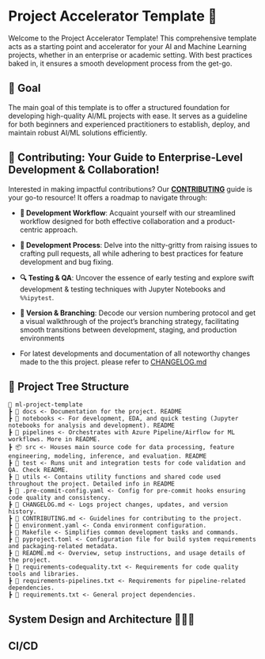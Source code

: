 # Project Accelerator Template 🚀

Welcome to the Project Accelerator Template! This comprehensive template acts as a starting point and accelerator for your AI and Machine Learning projects, whether in an enterprise or academic setting. With best practices baked in, it ensures a smooth development process from the get-go.

## 🌟 Goal
The main goal of this template is to offer a structured foundation for developing high-quality AI/ML projects with ease. It serves as a guideline for both beginners and experienced practitioners to establish, deploy, and maintain robust AI/ML solutions efficiently.

## 💼 Contributing: Your Guide to Enterprise-Level Development & Collaboration!

Interested in making impactful contributions? Our **[CONTRIBUTING](./CONTRIBUTING.md)** guide is your go-to resource! It offers a roadmap to navigate through:

- **🔄 Development Workflow**: Acquaint yourself with our streamlined workflow designed for both effective collaboration and a product-centric approach.
  
- **🚀 Development Process**: Delve into the nitty-gritty from raising issues to crafting pull requests, all while adhering to best practices for feature development and bug fixing.

- **🔍 Testing & QA**: Uncover the essence of early testing and explore swift development & testing techniques with Jupyter Notebooks and `%%ipytest`.

- **🔢 Version & Branching**: Decode our version numbering protocol and get a visual walkthrough of the project’s branching strategy, facilitating smooth transitions between development, staging, and production environments

- For latest developments and documentation of all noteworthy changes made to the this project. please refer to [CHANGELOG.md](CHANGELOG.md)


## 🌲 Project Tree Structure

```
📂 ml-project-template
┣ 📂 docs <- Documentation for the project. README
┣ 📂 notebooks <- For development, EDA, and quick testing (Jupyter notebooks for analysis and development). README
┣ 📂 pipelines <- Orchestrates with Azure Pipeline/Airflow for ML workflows. More in README.
┣ 📦 src <- Houses main source code for data processing, feature engineering, modeling, inference, and evaluation. README
┣ 📂 test <- Runs unit and integration tests for code validation and QA. Check README.
┣ 📂 utils <- Contains utility functions and shared code used throughout the project. Detailed info in README
┣ 📜 .pre-commit-config.yaml <- Config for pre-commit hooks ensuring code quality and consistency.
┣ 📜 CHANGELOG.md <- Logs project changes, updates, and version history.
┣ 📜 CONTRIBUTING.md <- Guidelines for contributing to the project.
┣ 📜 environment.yaml <- Conda environment configuration.
┣ 📜 Makefile <- Simplifies common development tasks and commands.
┣ 📜 pyproject.toml <- Configuration file for build system requirements and packaging-related metadata.
┣ 📜 README.md <- Overview, setup instructions, and usage details of the project.
┣ 📜 requirements-codequality.txt <- Requirements for code quality tools and libraries.
┣ 📜 requirements-pipelines.txt <- Requirements for pipeline-related dependencies.
┣ 📜 requirements.txt <- General project dependencies.
```

## System Design and Architecture 👨🏽‍💻

## CI/CD 
